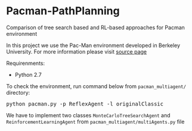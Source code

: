 # Pacman-PathPlanning
Comparison of tree search based and RL-based approaches for Pacman environment

In this project we use the Pac-Man environment developed in Berkeley University. For more information please visit [source page](http://ai.berkeley.edu/project_overview.html)

Requirenments:
  * Python 2.7

To check the environment, run command below from ```pacman_multiagent/``` directory: 
<pre>
python pacman.py -p ReflexAgent -l originalClassic
</pre>

We have to implement two classes ```MonteCarloTreeSearchAgent``` and ```ReinforcementLearningAgent``` from ```pacman_multiagent/multiAgents.py``` file

